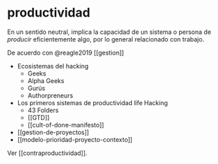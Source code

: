 # productividad
En un sentido neutral, implica la capacidad de un sistema o persona de *producir* eficientemente algo, por lo general relacionado con trabajo.

De acuerdo con @reagle2019 [[gestion]]

- Ecosistemas del hacking
    - Geeks
    - Alpha Geeks
    - Gurús
    - Authorpreneurs
- Los primeros sistemas de productividad life Hacking
    - 43 Folders
    - [[GTD]]
    - [[cult-of-done-manifesto]]
- [[gestion-de-proyectos]]
- [[modelo-prioridad-proyecto-contexto]]

Ver [[contraproductividad]].
